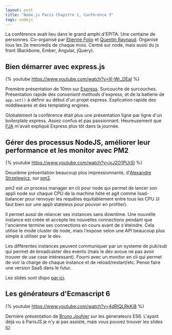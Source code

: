 ```yaml
---
layout: post
title: "Node.js Paris Chapitre 1, Conférence 3"
tags: nodejs
---
```


La conférence avait lieu dans le grand amphi d'EPITA. Une centaine de
personnes. Co-organisé par [Etienne Folio][1] et
[Quentin Raynaud][2]. Organisé tous les 2e mercredis
de chaque mois. Centré sur node, mais aussi du js front (Backbone, Ember,
Angular, jQuery).

## Bien démarrer avec express.js

{% youtube https://www.youtube.com/watch?v=III-Wr_DEaI %}

Première présentation de 10mn sur [Express][3]. Surcouche
de surcouches. Présentation rapide des _convenient methods_ d'express, et de la
batterie de `app.set()` à définir au début d'un projet express. Explication
rapide des middlewares et des templating engines.

Globalement la conférence était plus une présentation ligne par ligne d'un
boilerplate express. Assez confus et pas passionnant. Heureusement que [FJA][4]
m'avait expliqué Express plus tôt dans la journée.

## Gérer des processus NodeJS, améliorer leur performance et les monitor avec PM2

{% youtube https://www.youtube.com/watch?v=ixJ2O1PUrSI %}

Deuxième présentation beaucoup plus impressionnante, d'[Alexandre
Strzelewicz][5], sur
[pm2][6].

pm2 est un process manager en cli pour node qui permet de lancer son appli node
sur chaque CPU de la machine hôte et agit comme load-balancer pour renvoyer les
requêtes équitablement entre tous les CPU (il faut bien sur une appli stateless
pour pouvoir en profiter). 

Il permet aussi de relancer ses instances sans
downtime. Une nouvelle instance est créée et accepte les nouvelles connections
pendant que l'ancienne termine ses connections en cours avant de s'éteindre.
Cela utilise le mode cluster de node, mais l'expose selon une API beaucoup plus
simple à utiliser par le dev. 

Les différentes instances peuvent communiquer par
un systeme de pub/sub qui permet de broadcaster des events (mais le dev avoue
ne pas avoir trouver de use case intéressant). Fourni avec un monitor en cli
qui permet de voir la charge de chaque instance et de reload/restart/etc. Pense
faire une version SaaS dans le futur.

Les slides sont dispo [par
ici][7].

## Les générateurs d'Ecmascript 6

{% youtube https://www.youtube.com/watch?v=4dRlQLRkKi8 %}

Dernière présentation de [Bruno Jouhier][8] sur les
génerateurs ES6. L'ayant déjà vu à ParisJS je n'y ai pas assisté, mais vous
pouvez trouver les slides
[ici][9]


[1]: https://twitter.com/ornthalas
[2]: https://github.com/qraynaud
[3]: http://expressjs.com/
[4]: https://twitter.com/floby
[5]: https://twitter.com/strzel_a
[6]: https://github.com/Unitech/pm2
[7]: http://www.slideshare.net/Alexandre-Strzelewicz/pm2-pres
[8]: https://twitter.com/bjouhier
[9]: http://prezi.com/y4zkffcri6w1/asyncawait-avec-les-generateurs-harmony/
